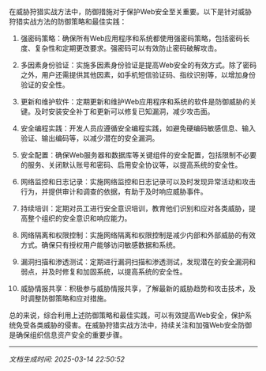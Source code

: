 在威胁狩猎实战方法中，防御措施对于保护Web安全至关重要。以下是针对威胁狩猎实战方法的防御策略和最佳实践：

1. 强密码策略：确保所有Web应用程序和系统都使用强密码策略，包括密码长度、复杂性和定期更改要求。强密码可以有效防止密码破解攻击。

2. 多因素身份验证：实施多因素身份验证是提高Web安全的有效方式。除了密码之外，用户还需提供其他因素，如手机短信验证码、指纹识别等，以增加身份验证的安全性。

3. 更新和维护软件：定期更新和维护Web应用程序和系统的软件是防御威胁的关键。及时安装安全补丁和更新可以修复已知漏洞，减少攻击面。

4. 安全编程实践：开发人员应遵循安全编程实践，如避免硬编码敏感信息、输入验证、输出编码等，以减少潜在的安全漏洞。

5. 安全配置：确保Web服务器和数据库等关键组件的安全配置，包括限制不必要的服务、关闭默认账号和密码、启用安全协议等，以提高系统的安全性。

6. 网络监控和日志记录：实施网络监控和日志记录可以及时发现异常活动和攻击行为，并提供审计和调查的依据，有助于及时响应威胁事件。

7. 持续培训：定期对员工进行安全意识培训，教育他们识别和应对各类威胁，提高整个组织的安全意识和响应能力。

8. 网络隔离和权限控制：实施网络隔离和权限控制是减少内部和外部威胁的有效方式。确保只有授权用户能够访问敏感数据和系统。

9. 漏洞扫描和渗透测试：定期进行漏洞扫描和渗透测试，发现潜在的安全漏洞和弱点，并及时修复和加固系统，以提高系统的安全性。

10. 威胁情报共享：积极参与威胁情报共享，了解最新的威胁趋势和攻击技术，及时调整防御策略和应对措施。

总的来说，综合利用上述防御策略和最佳实践，可以有效提高Web安全，保护系统免受各类威胁的侵害。在威胁狩猎实战方法中，持续关注和加强Web安全防御是确保组织信息资产安全的重要步骤。

---

*文档生成时间: 2025-03-14 22:50:52*



